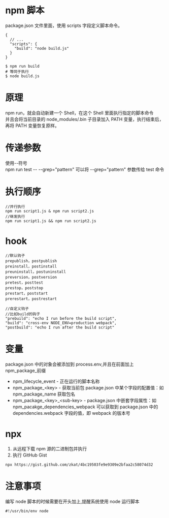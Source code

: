 # npm 脚本

package.json 文件里面，使用 scripts 字段定义脚本命令。

```
{
  // ...
  "scripts": {
    "build": "node build.js"
  }
}
```

```
$ npm run build
# 等同于执行
$ node build.js
```

# 原理

npm run，就会自动新建一个 Shell，在这个 Shell 里面执行指定的脚本命令  
并且会将当前目录的 node_modules/.bin 子目录加入 PATH 变量，执行结束后，再将 PATH 变量恢复原样。

# 传递参数

使用--符号  
npm run test -- --grep="pattern" 可以将 --grep="pattern" 参数传给 test 命令

# 执行顺序

```
//并行执行
npm run script1.js & npm run script2.js
//继发执行
npm run script1.js && npm run script2.js
```

# hook

```
//默认钩子
prepublish，postpublish
preinstall，postinstall
preuninstall，postuninstall
preversion，postversion
pretest，posttest
prestop，poststop
prestart，poststart
prerestart，postrestart
```

```
//自定义钩子
//比如build的钩子
"prebuild": "echo I run before the build script",
"build": "cross-env NODE_ENV=production webpack",
"postbuild": "echo I run after the build script"
```

# 变量

package.json 中的对象会被添加到 process.env,并且在前面加上 npm_package\_前缀

- npm_lifecycle_event - 正在运行的脚本名称
- npm_package\_\<key> - 获取当前包 package.json 中某个字段的配置值：如 npm_package_name 获取包名
- npm_package\_\<key>\_\<sub-key> - package.json 中嵌套字段属性：如 npm_pacakge_dependencies_webpack 可以获取到 package.json 中的 dependencies.webpack 字段的值，即 webpack 的版本号

# npx

1. 从远程下载 npm 源的二进制包并执行
2. 执行 GitHub Gist

```
npx https://gist.github.com/zkat/4bc19503fe9e9309e2bfaa2c58074d32
```

# 注意事项

编写 node 脚本的时候需要在开头加上,提醒系统使用 node 运行脚本

```
#!/usr/bin/env node
```
